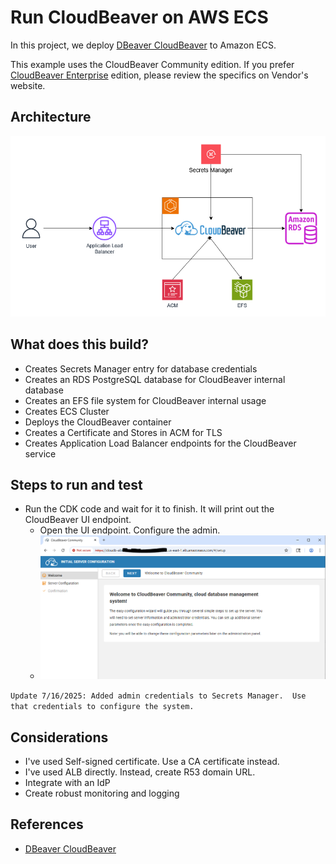 # Run CloudBeaver on AWS ECS
In this project, we deploy [DBeaver CloudBeaver](https://dbeaver.io/) to Amazon ECS.

This example uses the CloudBeaver Community edition.  If you prefer [CloudBeaver Enterprise](https://dbeaver.com/cloudbeaver-enterprise/) edition, please review the specifics on Vendor's website.

## Architecture
![image](cloud-beaver-architecture.png "CloudBeaver Deployment Architecture")

## What does this build?
* Creates Secrets Manager entry for database credentials
* Creates an RDS PostgreSQL database for CloudBeaver internal database
* Creates an EFS file system for CloudBeaver internal usage
* Creates ECS Cluster
* Deploys the CloudBeaver container
* Creates a Certificate and Stores in ACM for TLS 
* Creates Application Load Balancer endpoints for the CloudBeaver service

## Steps to run and test
* Run the CDK code and wait for it to finish.  It will print out the CloudBeaver UI endpoint.  
    * Open the UI endpoint.  Configure the admin.
    * ![image](cloudbeaver.PNG "CloudBeaver UI")

`Update 7/16/2025: Added admin credentials to Secrets Manager.  Use that credentials to configure the system.`

## Considerations
* I've used Self-signed certificate.  Use a CA certificate instead.
* I've used ALB directly.  Instead, create R53 domain URL.
* Integrate with an IdP
* Create robust monitoring and logging

## References
* [DBeaver CloudBeaver](https://dbeaver.io/)

